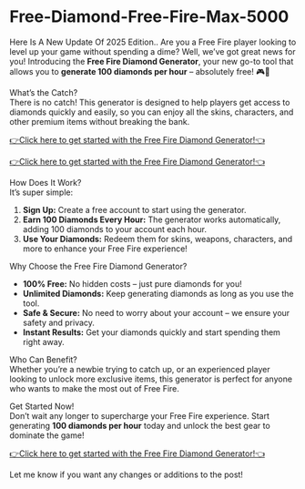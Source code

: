 # Free-Diamond-Free-Fire-Max-5000

Here Is A New Update Of 2025 Edition..
Are you a Free Fire player looking to level up your game without spending a dime? Well, we’ve got great news for you! Introducing the **Free Fire Diamond Generator**, your new go-to tool that allows you to **generate 100 diamonds per hour** – absolutely free! 🎮💎

What’s the Catch?  
There is no catch! This generator is designed to help players get access to diamonds quickly and easily, so you can enjoy all the skins, characters, and other premium items without breaking the bank.  

[👉Click here to get started with the Free Fire Diamond Generator!👈](https://shorturl.at/1p9mc) 

[👉Click here to get started with the Free Fire Diamond Generator!👈](https://shorturl.at/1p9mc) 


How Does It Work?  
It’s super simple:  
1. **Sign Up:** Create a free account to start using the generator.  
2. **Earn 100 Diamonds Every Hour:** The generator works automatically, adding 100 diamonds to your account each hour.  
3. **Use Your Diamonds:** Redeem them for skins, weapons, characters, and more to enhance your Free Fire experience!

Why Choose the Free Fire Diamond Generator?  
- **100% Free:** No hidden costs – just pure diamonds for you!  
- **Unlimited Diamonds:** Keep generating diamonds as long as you use the tool.  
- **Safe & Secure:** No need to worry about your account – we ensure your safety and privacy.  
- **Instant Results:** Get your diamonds quickly and start spending them right away.

Who Can Benefit?  
Whether you’re a newbie trying to catch up, or an experienced player looking to unlock more exclusive items, this generator is perfect for anyone who wants to make the most out of Free Fire.  

Get Started Now!  
Don’t wait any longer to supercharge your Free Fire experience. Start generating **100 diamonds per hour** today and unlock the best gear to dominate the game!

[👉Click here to get started with the Free Fire Diamond Generator!👈](https://shorturl.at/1p9mc) 



Let me know if you want any changes or additions to the post!
